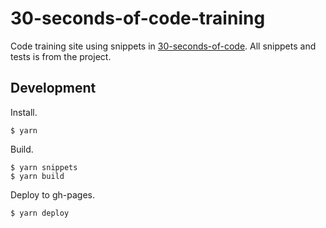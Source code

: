 # 30-seconds-of-code-training

Code training site using snippets in [30-seconds-of-code](https://github.com/30-seconds/30-seconds-of-code). All snippets and tests is from the project.

## Development

Install.

```
$ yarn
```

Build.

```
$ yarn snippets
$ yarn build
```

Deploy to gh-pages.

```
$ yarn deploy
```
